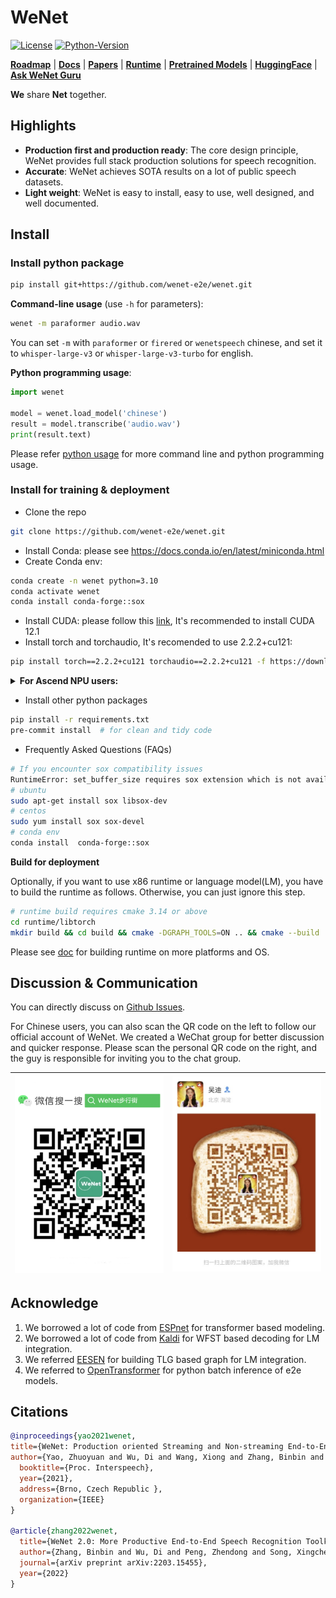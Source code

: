 # WeNet

[![License](https://img.shields.io/badge/License-Apache%202.0-brightgreen.svg)](https://opensource.org/licenses/Apache-2.0)
[![Python-Version](https://img.shields.io/badge/Python-3.7%7C3.8-brightgreen)](https://github.com/wenet-e2e/wenet)

[**Roadmap**](https://github.com/wenet-e2e/wenet/issues/1683)
| [**Docs**](https://wenet-e2e.github.io/wenet)
| [**Papers**](https://wenet-e2e.github.io/wenet/papers.html)
| [**Runtime**](https://github.com/wenet-e2e/wenet/tree/main/runtime)
| [**Pretrained Models**](docs/pretrained_models.md)
| [**HuggingFace**](https://huggingface.co/spaces/wenet/wenet_demo)
| [**Ask WeNet Guru**](https://gurubase.io/g/wenet)

**We** share **Net** together.

## Highlights

* **Production first and production ready**: The core design principle, WeNet provides full stack production solutions for speech recognition.
* **Accurate**: WeNet achieves SOTA results on a lot of public speech datasets.
* **Light weight**: WeNet is easy to install, easy to use, well designed, and well documented.


## Install

### Install python package

``` sh
pip install git+https://github.com/wenet-e2e/wenet.git
```

**Command-line usage** (use `-h` for parameters):

``` sh
wenet -m paraformer audio.wav
```

You can set `-m` with `paraformer` or `firered` or `wenetspeech` chinese,
and set it to `whisper-large-v3` or `whisper-large-v3-turbo` for english.


**Python programming usage**:

``` python
import wenet

model = wenet.load_model('chinese')
result = model.transcribe('audio.wav')
print(result.text)
```

Please refer [python usage](docs/python_package.md) for more command line and python programming usage.

### Install for training & deployment

- Clone the repo
``` sh
git clone https://github.com/wenet-e2e/wenet.git
```

- Install Conda: please see https://docs.conda.io/en/latest/miniconda.html
- Create Conda env:

``` sh
conda create -n wenet python=3.10
conda activate wenet
conda install conda-forge::sox
```

- Install CUDA: please follow this [link](https://icefall.readthedocs.io/en/latest/installation/index.html#id1), It's recommended to install CUDA 12.1
- Install torch and torchaudio, It's recomended to use 2.2.2+cu121:

``` sh
pip install torch==2.2.2+cu121 torchaudio==2.2.2+cu121 -f https://download.pytorch.org/whl/torch_stable.html
```

<details><summary><b>For Ascend NPU users:</b></summary>

- Install CANN: please follow this [link](https://ascend.github.io/docs/sources/ascend/quick_install.html) to install CANN toolkit and kernels.

- Install WeNet with torch-npu dependencies:

``` sh
pip install -e .[torch-npu]
```

- Related version control table:

| Requirement  |      Minimum     | Recommend   |
| ------------ | ---------------- | ----------- |
| CANN         | 8.0.RC2.alpha003 | latest      |
| torch        | 2.1.0            | 2.2.0       |
| torch-npu    | 2.1.0            | 2.2.0       |
| torchaudio   | 2.1.0            | 2.2.0       |
| deepspeed    | 0.13.2           | latest      |

</details>

- Install other python packages

``` sh
pip install -r requirements.txt
pre-commit install  # for clean and tidy code
```

- Frequently Asked Questions (FAQs)

``` sh
# If you encounter sox compatibility issues
RuntimeError: set_buffer_size requires sox extension which is not available.
# ubuntu
sudo apt-get install sox libsox-dev
# centos
sudo yum install sox sox-devel
# conda env
conda install  conda-forge::sox
```

**Build for deployment**

Optionally, if you want to use x86 runtime or language model(LM),
you have to build the runtime as follows. Otherwise, you can just ignore this step.

``` sh
# runtime build requires cmake 3.14 or above
cd runtime/libtorch
mkdir build && cd build && cmake -DGRAPH_TOOLS=ON .. && cmake --build .
```

Please see [doc](https://github.com/wenet-e2e/wenet/tree/main/runtime) for building
runtime on more platforms and OS.


## Discussion & Communication

You can directly discuss on [Github Issues](https://github.com/wenet-e2e/wenet/issues).

For Chinese users, you can also scan the QR code on the left to follow our official account of WeNet.
We created a WeChat group for better discussion and quicker response.
Please scan the personal QR code on the right, and the guy is responsible for inviting you to the chat group.

| <img src="https://github.com/robin1001/qr/blob/master/wenet.jpeg" width="250px"> | <img src="https://github.com/robin1001/qr/blob/master/binbin.jpeg" width="250px"> |
| ---- | ---- |


## Acknowledge

1. We borrowed a lot of code from [ESPnet](https://github.com/espnet/espnet) for transformer based modeling.
2. We borrowed a lot of code from [Kaldi](http://kaldi-asr.org/) for WFST based decoding for LM integration.
3. We referred [EESEN](https://github.com/srvk/eesen) for building TLG based graph for LM integration.
4. We referred to [OpenTransformer](https://github.com/ZhengkunTian/OpenTransformer/) for python batch inference of e2e models.

## Citations

``` bibtex
@inproceedings{yao2021wenet,
title={WeNet: Production oriented Streaming and Non-streaming End-to-End Speech Recognition Toolkit},
author={Yao, Zhuoyuan and Wu, Di and Wang, Xiong and Zhang, Binbin and Yu, Fan and Yang, Chao and Peng, Zhendong and Chen, Xiaoyu and Xie, Lei and Lei, Xin},
  booktitle={Proc. Interspeech},
  year={2021},
  address={Brno, Czech Republic },
  organization={IEEE}
}

@article{zhang2022wenet,
  title={WeNet 2.0: More Productive End-to-End Speech Recognition Toolkit},
  author={Zhang, Binbin and Wu, Di and Peng, Zhendong and Song, Xingchen and Yao, Zhuoyuan and Lv, Hang and Xie, Lei and Yang, Chao and Pan, Fuping and Niu, Jianwei},
  journal={arXiv preprint arXiv:2203.15455},
  year={2022}
}
```
